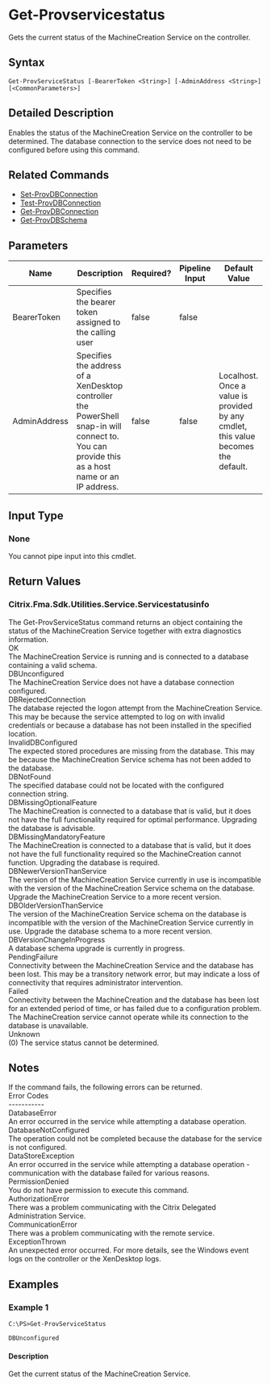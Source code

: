 ﻿
# Get-Provservicestatus
Gets the current status of the MachineCreation Service on the controller.
## Syntax
```
Get-ProvServiceStatus [-BearerToken <String>] [-AdminAddress <String>] [<CommonParameters>]
```
## Detailed Description
Enables the status of the MachineCreation Service on the controller to be determined. The database connection to the service does not need to be configured before using this command.


## Related Commands

* [Set-ProvDBConnection](./Set-ProvDBConnection/)
* [Test-ProvDBConnection](./Test-ProvDBConnection/)
* [Get-ProvDBConnection](./Get-ProvDBConnection/)
* [Get-ProvDBSchema](./Get-ProvDBSchema/)
## Parameters
| Name   | Description | Required? | Pipeline Input | Default Value |
| --- | --- | --- | --- | --- |
| BearerToken | Specifies the bearer token assigned to the calling user | false | false |  |
| AdminAddress | Specifies the address of a XenDesktop controller the PowerShell snap-in will connect to. You can provide this as a host name or an IP address. | false | false | Localhost. Once a value is provided by any cmdlet, this value becomes the default. |

## Input Type

### None
You cannot pipe input into this cmdlet.
## Return Values

### Citrix.Fma.Sdk.Utilities.Service.Servicestatusinfo
The Get-ProvServiceStatus command returns an object containing the status of the MachineCreation Service together with extra diagnostics information.<br>OK<br>    The MachineCreation Service is running and is connected to a database containing a valid schema.<br>DBUnconfigured<br>    The MachineCreation Service does not have a database connection configured.<br>DBRejectedConnection<br>    The database rejected the logon attempt from the MachineCreation Service.  This may be because the service attempted to log on with invalid credentials or because a database has not been installed in the specified location.<br>InvalidDBConfigured<br>    The expected stored procedures are missing from the database.  This may be because the MachineCreation Service schema has not been added to the database.<br>DBNotFound<br>    The specified database could not be located with the configured connection string.<br>DBMissingOptionalFeature<br>    The MachineCreation is connected to a database that is valid, but it does not have the full functionality required for optimal performance. Upgrading the database is advisable.<br>DBMissingMandatoryFeature<br>    The MachineCreation is connected to a database that is valid, but it does not have the full functionality required so the MachineCreation cannot function. Upgrading the database is required.<br>DBNewerVersionThanService<br>    The version of the MachineCreation Service currently in use is incompatible with the version of the MachineCreation Service schema on the database.  Upgrade the MachineCreation Service to a more recent version.<br>DBOlderVersionThanService<br>    The version of the MachineCreation Service schema on the database is incompatible with the version of the MachineCreation Service currently in use.  Upgrade the database schema to a more recent version.<br>DBVersionChangeInProgress<br>    A database schema upgrade is currently in progress.<br>PendingFailure<br>    Connectivity between the MachineCreation Service and the database has been lost. This may be a transitory network error, but may indicate a loss of connectivity that requires administrator intervention.<br>Failed<br>    Connectivity between the MachineCreation and the database has been lost for an extended period of time, or has failed due to a configuration problem. The MachineCreation service cannot operate while its connection to the database is unavailable.<br>Unknown<br>    (0) The service status cannot be determined.
## Notes
If the command fails, the following errors can be returned.<br>    Error Codes<br>    -----------<br>    DatabaseError<br>        An error occurred in the service while attempting a database operation.<br>    DatabaseNotConfigured<br>        The operation could not be completed because the database for the service is not configured.<br>    DataStoreException<br>        An error occurred in the service while attempting a database operation - communication with the database failed for various reasons.<br>    PermissionDenied<br>        You do not have permission to execute this command.<br>    AuthorizationError<br>        There was a problem communicating with the Citrix Delegated Administration Service.<br>    CommunicationError<br>        There was a problem communicating with the remote service.<br>    ExceptionThrown<br>        An unexpected error occurred.  For more details, see the Windows event logs on the controller or the XenDesktop logs.
## Examples

### Example 1
```
C:\PS>Get-ProvServiceStatus

DBUnconfigured
```
#### Description
Get the current status of the MachineCreation Service.
